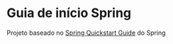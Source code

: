 # Guia de início Spring

Projeto baseado no [Spring Quickstart Guide](https://spring.io/quickstart) do Spring
